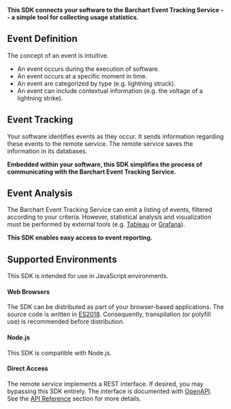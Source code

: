 **This SDK connects your software to the Barchart Event Tracking Service -- a simple tool for collecting usage statistics.**

## Event Definition

The concept of an event is intuitive.

* An event occurs during the execution of software.
* An event occurs at a specific moment in time.
* An event are categorized by type (e.g. lightning struck).
* An event can include contextual information (e.g. the voltage of a lightning strike).

## Event Tracking

Your software identifies events as they occur. It sends information regarding these events to the remote service. The remote service saves the information in its databases.

**Embedded within your software, this SDK simplifies the process of communicating with the Barchart Event Tracking Service.**

## Event Analysis

The Barchart Event Tracking Service can emit a listing of events, filtered according to your criteria. However, statistical analysis and visualization must be performed by external tools (e.g. [Tableau](https://www.tableau.com/) or [Grafana](https://grafana.com/)).

**This SDK enables easy access to event reporting.**

## Supported Environments

This SDK is intended for use in JavaScript environments.

#### Web Browsers

The SDK can be distributed as part of your browser-based applications. The source code is written in [ES2018](https://en.wikipedia.org/wiki/ECMAScript#9th_Edition_%E2%80%93_ECMAScript_2018). Consequently, transpilation (or polyfill use) is recommended before distribution.

#### Node.js

This SDK is compatible with Node.js.

#### Direct Access

The remote service implements a REST interface. If desired, you may bypassing this SDK entirely. The interface is documented with [OpenAPI](https://www.openapis.org/). See the [API Reference](/content/api_reference) section for more details.